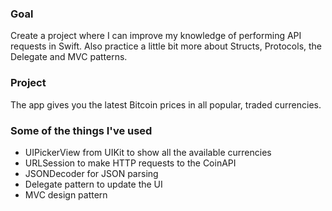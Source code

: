 ### Goal

Create a project where I can improve my knowledge of performing API requests in Swift.
Also practice a little bit more about Structs, Protocols, the Delegate and MVC patterns.

### Project

The app gives you the latest Bitcoin prices in all popular, traded currencies.

### Some of the things I've used

- UIPickerView from UIKit to show all the available currencies
- URLSession to make HTTP requests to the CoinAPI
- JSONDecoder for JSON parsing
- Delegate pattern to update the UI
- MVC design pattern
